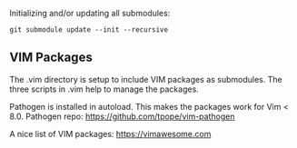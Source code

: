 Initializing and/or updating all submodules:

`git submodule update --init --recursive`

## VIM Packages

The .vim directory is setup to include VIM packages as submodules.
The three scripts in .vim help to manage the packages.

Pathogen is installed in autoload. This makes the packages work for Vim < 8.0.
Pathogen repo: https://github.com/tpope/vim-pathogen

A nice list of VIM packages: https://vimawesome.com

